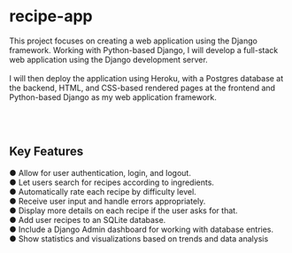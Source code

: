 # recipe-app

<p>This project focuses on creating a web application using the Django framework. Working with Python-based Django, I will develop a full-stack web application using the Django development server.<br>
<br>
I will then deploy the application using Heroku, with a Postgres database at the backend, HTML, and CSS-based rendered pages at the frontend and Python-based Django as my web application framework.</p>
<br>
<br>
<h2>Key Features</h2>

● Allow for user authentication, login, and logout.<br>
● Let users search for recipes according to ingredients.<br>
● Automatically rate each recipe by difficulty level.<br>
● Receive user input and handle errors appropriately.<br>
● Display more details on each recipe if the user asks for that.<br>
● Add user recipes to an SQLite database.<br>
● Include a Django Admin dashboard for working with database entries.<br>
● Show statistics and visualizations based on trends and data analysis<br>
